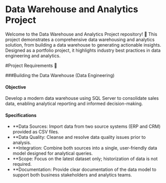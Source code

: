 # Data Warehouse and Analytics Project

Welcome to the Data Warehouse and Analytics Project repository! 🚀
This project demonstrates a comprehensive data warehousing and analytics solution, from building a data warehouse to generating actionable insights. Designed as a portfolio project, it highlights industry best practices in data engineering and analytics.

#Project Requirements 🚀

###Building the Data Warehouse (Data Engineering)

#### Objective
Develop a modern data warehouse using SQL Server to consolidate sales data, enabling analytical reporting and informed decision-making.

#### Specifications
- **Data Sources: Import data from two source systems (ERP and CRM) provided as CSV files.
- **Data Quality: Cleanse and resolve data quality issues prior to analysis.
- **Integration: Combine both sources into a single, user-friendly data model designed for analytical queries.
- **Scope: Focus on the latest dataset only; historization of data is not required.
- **Documentation: Provide clear documentation of the data model to support both business stakeholders and analytics teams.
